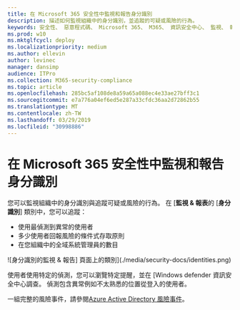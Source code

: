 ```yaml
---
title: 在 Microsoft 365 安全性中監視和報告身分識別
description: 描述如何監視組織中的身分識別，並追蹤的可疑或風險的行為。
keywords: 安全性、 惡意程式碼、 Microsoft 365、 M365、 資訊安全中心、 監視、 報表、 身分識別
ms.prod: w10
ms.mktglfcycl: deploy
ms.localizationpriority: medium
ms.author: ellevin
author: levinec
manager: dansimp
audience: ITPro
ms.collection: M365-security-compliance
ms.topic: article
ms.openlocfilehash: 285bc5af108de8a59a65a088ec4e33ae27bff3c1
ms.sourcegitcommit: e7a776a04ef6ed5e287a33cfdc36aa2d72862b55
ms.translationtype: MT
ms.contentlocale: zh-TW
ms.lasthandoff: 03/29/2019
ms.locfileid: "30998886"
---
```

# <a name="monitor-and-report-identities-in-microsoft-365-security"></a>在 Microsoft 365 安全性中監視和報告身分識別

您可以監視組織中的身分識別與追蹤可疑或風險的行為。 在 [**監視 & 報表**的 [**身分識別**] 類別中，您可以追蹤：

* 使用最偵測到異常的使用者
* 多少使用者回報風險的條件式存取原則
* 在您組織中的全域系統管理員的數目

![身分識別的監視 & 報告] 頁面上的類別](./media/security-docs/identities.png)

使用者使用特定的偵測，您可以瀏覽特定提醒，並在 [Windows defender 資訊安全中心調查。 偵測包含異常例如不太熟悉的位置從登入的使用者。

一組完整的風險事件，請參閱[Azure Active Directory 風險事件](https://docs.microsoft.com/azure/active-directory/reports-monitoring/concept-risk-events)。
